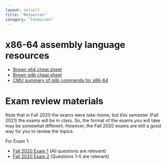 ```yaml
---
layout: default
title: "Resources"
category: "resources"
---
```


# x86-64 assembly language resources

* [Brown x64 cheat sheet](https://cs.brown.edu/courses/cs033/docs/guides/x64_cheatsheet.pdf)
* [Brown gdb cheat sheet](https://cs.brown.edu/courses/cs033/docs/guides/gdb.pdf)
* [CMU summary of gdb commands for x86-64](http://csapp.cs.cmu.edu/3e/docs/gdbnotes-x86-64.pdf)

# Exam review materials

Note that in Fall 2020 the exams were take-home, but this semester (Fall 2021)
the exams will be in class.  So, the format of the exams you will take may
be somewhat different.  However, the Fall 2020 exams are still a good way
for you to review the topics.

For Exam 1:

* [Fall 2020 Exam 1](resources/exam01-628.pdf) (All questions are relevant)
* [Fall 2020 Exam 2](resources/exam02-628.pdf) (Questions 1–5 are relevant)
